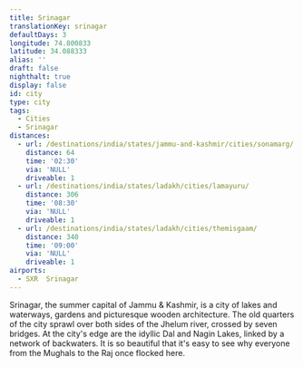 ```yaml
---
title: Srinagar
translationKey: srinagar
defaultDays: 3
longitude: 74.800833
latitude: 34.088333
alias: ''
draft: false
nighthalt: true
display: false
id: city
type: city
tags:
  - Cities
  - Srinagar
distances:
  - url: /destinations/india/states/jammu-and-kashmir/cities/sonamarg/
    distance: 64
    time: '02:30'
    via: 'NULL'
    driveable: 1
  - url: /destinations/india/states/ladakh/cities/lamayuru/
    distance: 306
    time: '08:30'
    via: 'NULL'
    driveable: 1
  - url: /destinations/india/states/ladakh/cities/themisgaam/
    distance: 340
    time: '09:00'
    via: 'NULL'
    driveable: 1
airports:
  - SXR  Srinagar
---
```























Srinagar, the summer capital of Jammu & Kashmir, is a city of lakes and waterways, gardens and picturesque wooden architecture. The old quarters of the city sprawl over both sides of the Jhelum river, crossed by seven bridges. At the city's edge are the idyllic Dal and Nagin Lakes, linked by a network of backwaters. It is so beautiful that it's easy to see why everyone from the Mughals to the Raj once flocked here.